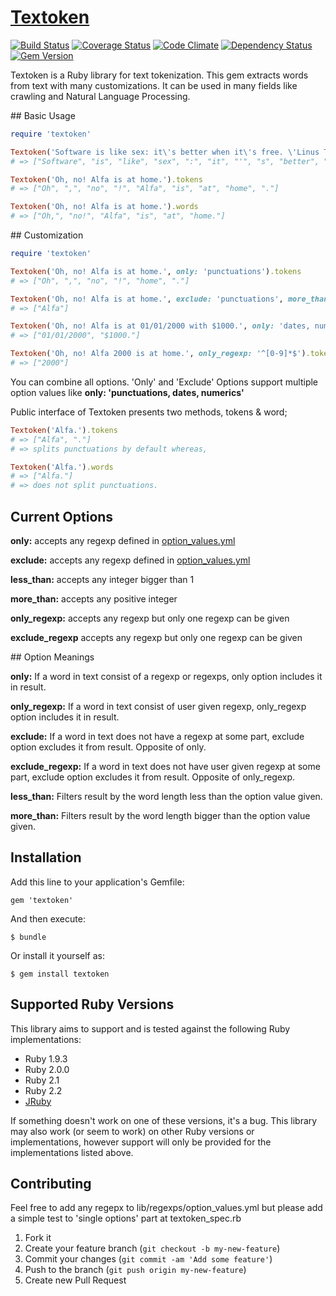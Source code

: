 # [Textoken](//github.com/manorie/textoken)

[![Build Status](https://travis-ci.org/manorie/textoken.svg?branch=development)](https://travis-ci.org/manorie/textoken?branch=development)
[![Coverage Status](https://coveralls.io/repos/manorie/textoken/badge.svg?branch=development&service=github)](https://coveralls.io/github/manorie/textoken?branch=development)
[![Code Climate](https://codeclimate.com/github/manorie/textoken/badges/gpa.svg)](https://codeclimate.com/github/manorie/textoken)
[![Dependency Status](https://gemnasium.com/manorie/textoken.svg)](https://gemnasium.com/manorie/textoken)
[![Gem Version](https://badge.fury.io/rb/textoken.svg)](http://badge.fury.io/rb/textoken)

Textoken is a Ruby library for text tokenization. This gem extracts words from text with many customizations. It can be used in many fields like crawling and Natural Language Processing.

## Basic Usage

```ruby
require 'textoken'

Textoken('Software is like sex: it\'s better when it\'s free. \'Linus Tolvards\'').tokens
# => ["Software", "is", "like", "sex", ":", "it", "'", "s", "better", "when", "it", "'", "s", "free", ".", "'", "Linus", "Tolvards", "'"]

Textoken('Oh, no! Alfa is at home.').tokens
# => ["Oh", ",", "no", "!", "Alfa", "is", "at", "home", "."]

Textoken('Oh, no! Alfa is at home.').words
# => ["Oh,", "no!", "Alfa", "is", "at", "home."]
```

## Customization

```ruby
require 'textoken'

Textoken('Oh, no! Alfa is at home.', only: 'punctuations').tokens
# => ["Oh", ",", "no", "!", "home", "."]

Textoken('Oh, no! Alfa is at home.', exclude: 'punctuations', more_than: 3).tokens
# => ["Alfa"]

Textoken('Oh, no! Alfa is at 01/01/2000 with $1000.', only: 'dates, numerics').words
# => ["01/01/2000", "$1000."]

Textoken('Oh, no! Alfa 2000 is at home.', only_regexp: '^[0-9]*$').tokens
# => ["2000"]
```

You can combine all options. 'Only' and 'Exclude' Options support multiple option values like **only: 'punctuations, dates, numerics'**

Public interface of Textoken presents two methods, tokens & word;

```ruby
Textoken('Alfa.').tokens 
# => ["Alfa", "."]
# => splits punctuations by default whereas,

Textoken('Alfa.').words 
# => ["Alfa."]
# => does not split punctuations.
```

## Current Options

**only:** accepts any regexp defined in [option_values.yml](//github.com/manorie/textoken/blob/development/lib/textoken/regexps/option_values.yml)

**exclude:** accepts any regexp defined in [option_values.yml](https://github.com/manorie/textoken/blob/development/lib/textoken/regexps/option_values.yml)

**less_than:** accepts any integer bigger than 1

**more_than:** accepts any positive integer

**only_regexp:** accepts any regexp but only one regexp can be given

**exclude_regexp** accepts any regexp but only one regexp can be given

## Option Meanings

**only:** If a word in text consist of a regexp or regexps, only option includes it in result.

**only_regexp:** If a word in text consist of user given regexp, only_regexp option includes it in result.

**exclude:** If a word in text does not have a regexp at some part, exclude option excludes it from result. Opposite of only.

**exclude_regexp:** If a word in text does not have user given regexp at some part, exclude option excludes it from result. Opposite of only_regexp.

**less_than:** Filters result by the word length less than the option value given.

**more_than:** Filters result by the word length bigger than the option value given.


## Installation

Add this line to your application's Gemfile:

    gem 'textoken'

And then execute:

    $ bundle

Or install it yourself as:

    $ gem install textoken


## Supported Ruby Versions

This library aims to support and is tested against the following Ruby
implementations:

* Ruby 1.9.3
* Ruby 2.0.0
* Ruby 2.1
* Ruby 2.2
* [JRuby](http://jruby.org/)

If something doesn't work on one of these versions, it's a bug.
This library may also work (or seem to work) on other Ruby versions or implementations, however support will only be provided for the implementations listed above.

## Contributing

Feel free to add any regepx to lib/regexps/option_values.yml but please add a simple test to 'single options' part at textoken_spec.rb

1. Fork it
2. Create your feature branch (`git checkout -b my-new-feature`)
3. Commit your changes (`git commit -am 'Add some feature'`)
4. Push to the branch (`git push origin my-new-feature`)
5. Create new Pull Request
